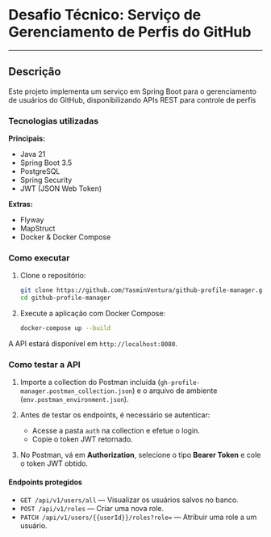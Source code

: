 # Desafio Técnico: Serviço de Gerenciamento de Perfis do GitHub 

___

## Descrição
Este projeto implementa um serviço em Spring Boot para o gerenciamento de usuários do GitHub, disponibilizando APIs REST para controle de perfis

### Tecnologias utilizadas
**Principais:**
- Java 21
- Spring Boot 3.5
- PostgreSQL
- Spring Security
- JWT (JSON Web Token)

**Extras:**
- Flyway
- MapStruct
- Docker & Docker Compose

### Como executar

1. Clone o repositório:
   ```bash
   git clone https://github.com/YasminVentura/github-profile-manager.git
   cd github-profile-manager
    ```

2. Execute a aplicação com Docker Compose:

   ```bash
   docker-compose up --build
   ```

A API estará disponível em `http://localhost:8080`.

### Como testar a API

1. Importe a collection do Postman incluída (`gh-profile-manager.postman_collection.json`) e o arquivo de ambiente (`env.postman_environment.json`).

2. Antes de testar os endpoints, é necessário se autenticar:

    * Acesse a pasta `auth` na collection e efetue o login.
    * Copie o token JWT retornado.

3. No Postman, vá em **Authorization**, selecione o tipo **Bearer Token** e cole o token JWT obtido.

#### Endpoints protegidos

* `GET /api/v1/users/all` — Visualizar os usuários salvos no banco.
* `POST /api/v1/roles` — Criar uma nova role.
* `PATCH /api/v1/users/{{userId}}/roles?role=` — Atribuir uma role a um usuário.
